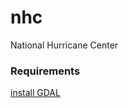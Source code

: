 # nhc
National Hurricane Center

### Requirements
[install GDAL](https://github.com/domlysz/BlenderGIS/wiki/How-to-install-GDAL)
